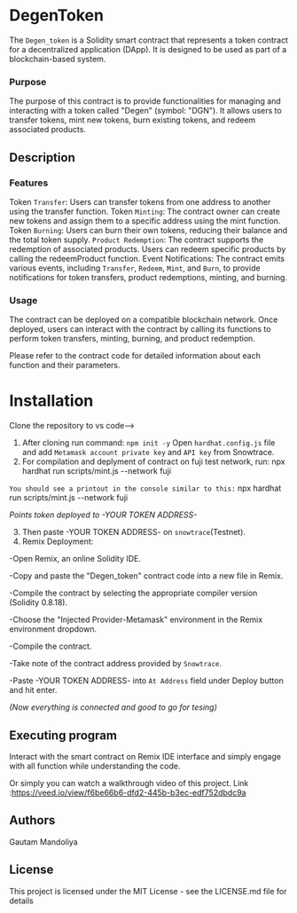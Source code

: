 # DegenToken
The `Degen_token` is a Solidity smart contract that represents a token contract for a decentralized application (DApp). It is designed to be used as part of a blockchain-based system.
### Purpose
The purpose of this contract is to provide functionalities for managing and interacting with a token called "Degen" (symbol: "DGN"). It allows users to transfer tokens, mint new tokens, burn existing tokens, and redeem associated products.

## Description
### Features
Token `Transfer`: Users can transfer tokens from one address to another using the transfer function.
Token `Minting`: The contract owner can create new tokens and assign them to a specific address using the mint function.
Token `Burning`: Users can burn their own tokens, reducing their balance and the total token supply.
`Product Redemption`: The contract supports the redemption of associated products. Users can redeem specific products by calling the redeemProduct function.
Event Notifications: The contract emits various events, including `Transfer`, `Redeem`, `Mint`, and `Burn`, to provide notifications for token transfers, product redemptions, minting, and burning.
### Usage
The contract can be deployed on a compatible blockchain network. Once deployed, users can interact with the contract by calling its functions to perform token transfers, minting, burning, and product redemption.

Please refer to the contract code for detailed information about each function and their parameters.

# Installation

Clone the repository to vs code-->
1. After cloning run command: ` npm init -y `
Open `hardhat.config.js` file and add `Metamask account private key` and `API key` from Snowtrace.
2. For compilation and deplyment of contract on fuji test network, run: npx hardhat run scripts/mint.js --network fuji
 
`You should see a printout in the console similar to this:`
npx hardhat run scripts/mint.js --network fuji

*Points token deployed to -YOUR TOKEN ADDRESS-*

3. Then paste -YOUR TOKEN ADDRESS- on `snowtrace`(Testnet).
4. Remix Deployment:

-Open Remix, an online Solidity IDE.

-Copy and paste the "Degen_token" contract code into a new file in Remix.

-Compile the contract by selecting the appropriate compiler version (Solidity 0.8.18).

-Choose the "Injected Provider-Metamask" environment in the Remix environment dropdown.

-Compile the contract.

-Take note of the contract address provided by `Snowtrace`.

-Paste -YOUR TOKEN ADDRESS- into `At Address` field under Deploy button and hit enter. 

*(Now everything is connected and good to go for tesing)*

## Executing program
Interact with the smart contract on Remix IDE interface and simply engage with all function
while understanding the code.

Or simply you can watch a walkthrough video of this project. Link :https://veed.io/view/f6be66b6-dfd2-445b-b3ec-edf752dbdc9a

## Authors
Gautam Mandoliya
## License
This project is licensed under the MIT License - see the LICENSE.md file for details




